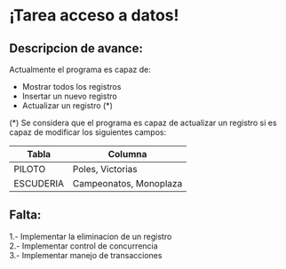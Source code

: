# ¡Tarea acceso a datos!
## Descripcion de avance:
Actualmente el programa es capaz de: 
- Mostrar todos los registros
- Insertar un nuevo registro
- Actualizar un registro (*)

(*) Se considera que el programa es capaz de actualizar un registro si es capaz de modificar los siguientes campos:

| Tabla     | Columna                 |
|-----------|-------------------------|
| PILOTO    | Poles, Victorias        |
| ESCUDERIA | Campeonatos, Monoplaza  | 

## Falta:
1.- Implementar la eliminacion de un registro  
2.- Implementar control de concurrencia  
3.- Implementar manejo de transacciones
